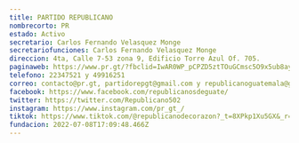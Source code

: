 ```yaml
---
title: PARTIDO REPUBLICANO
nombrecorto: PR
estado: Activo
secretario: Carlos Fernando Velasquez Monge
secretariofunciones: Carlos Fernando Velasquez Monge
direccion: 4ta, Calle 7-53 zona 9, Edificio Torre Azul Of. 705.
paginaweb: https://www.pr.gt/?fbclid=IwAR0WP_pCPZD5ztTOuGCmsc5O9x5ub8ayVk1kbY8KXjH1xZIHWUINOqnf6cE
telefono: 22347521 y 49916251
correo: contacto@pr.gt, partidorepgt@gmail.com y republicanoguatemala@gmail.com
facebook: https://www.facebook.com/republicanosdeguate/
twitter: https://twitter.com/Republicano502
instagram: https://www.instagram.com/pr_gt_/
tiktok: https://www.tiktok.com/@republicanodecorazon?_t=8XPkp1Xu5GX&_r=1
fundacion: 2022-07-08T17:09:48.466Z
---
```

